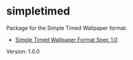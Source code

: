 # simpletimed

Package for the Simple Timed Wallpaper format.

* [Simple Timed Wallpaper Format Spec 1.0](https://github.com/xyproto/simpletimed/blob/1.0.0/SPEC.md)

Version: 1.0.0

